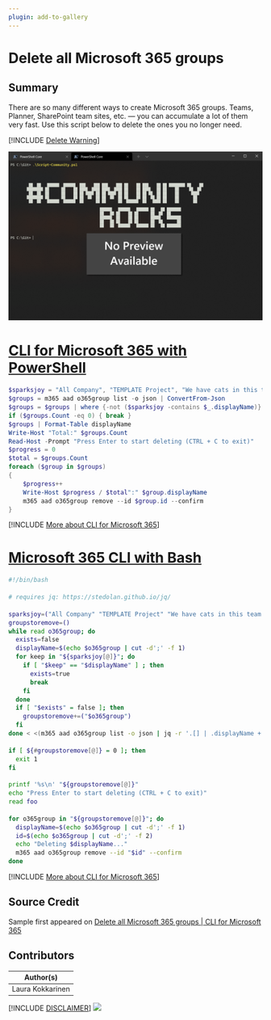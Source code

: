 ```yaml
---
plugin: add-to-gallery
---
```


# Delete all Microsoft 365 groups

## Summary

There are so many different ways to create Microsoft 365 groups. Teams, Planner, SharePoint team sites, etc. — you can accumulate a lot of them very fast. Use this script below to delete the ones you no longer need.
 
[!INCLUDE [Delete Warning](../../docfx/includes/DELETE-WARN.md)]

![Example Screenshot](assets/example.png)
 
# [CLI for Microsoft 365 with PowerShell](#tab/cli-m365-ps)
```powershell
$sparksjoy = "All Company", "TEMPLATE Project", "We have cats in this team! Join!"
$groups = m365 aad o365group list -o json | ConvertFrom-Json
$groups = $groups | where {-not ($sparksjoy -contains $_.displayName)}
if ($groups.Count -eq 0) { break }
$groups | Format-Table displayName
Write-Host "Total:" $groups.Count
Read-Host -Prompt "Press Enter to start deleting (CTRL + C to exit)"
$progress = 0
$total = $groups.Count
foreach ($group in $groups)
{
    $progress++
    Write-Host $progress / $total":" $group.displayName
    m365 aad o365group remove --id $group.id --confirm
}
```
[!INCLUDE [More about CLI for Microsoft 365](../../docfx/includes/MORE-CLIM365.md)]
 
# [Microsoft 365 CLI with Bash](#tab/m365cli-bash)
```bash
#!/bin/bash

# requires jq: https://stedolan.github.io/jq/

sparksjoy=("All Company" "TEMPLATE Project" "We have cats in this team! Join!")
groupstoremove=()
while read o365group; do
  exists=false
  displayName=$(echo $o365group | cut -d';' -f 1)
  for keep in "${sparksjoy[@]}"; do
    if [ "$keep" == "$displayName" ] ; then
      exists=true
      break
    fi
  done
  if [ "$exists" = false ]; then
    groupstoremove+=("$o365group")
  fi
done < <(m365 aad o365group list -o json | jq -r '.[] | .displayName + ";" + .id')

if [ ${#groupstoremove[@]} = 0 ]; then
  exit 1
fi

printf '%s\n' "${groupstoremove[@]}"
echo "Press Enter to start deleting (CTRL + C to exit)"
read foo

for o365group in "${groupstoremove[@]}"; do
  displayName=$(echo $o365group | cut -d';' -f 1)
  id=$(echo $o365group | cut -d';' -f 2)
  echo "Deleting $displayName..."
  m365 aad o365group remove --id "$id" --confirm
done
```
[!INCLUDE [More about CLI for Microsoft 365](../../docfx/includes/MORE-CLIM365.md)]


## Source Credit

Sample first appeared on [Delete all Microsoft 365 groups | CLI for Microsoft 365](https://pnp.github.io/cli-microsoft365/sample-scripts/aad/delete-m365-groups/)

## Contributors

| Author(s) |
|-----------|
| Laura Kokkarinen |


[!INCLUDE [DISCLAIMER](../../docfx/includes/DISCLAIMER.md)]
<img src="https://telemetry.sharepointpnp.com/script-samples/scripts/aad-delete-m365-groups" aria-hidden="true" />
